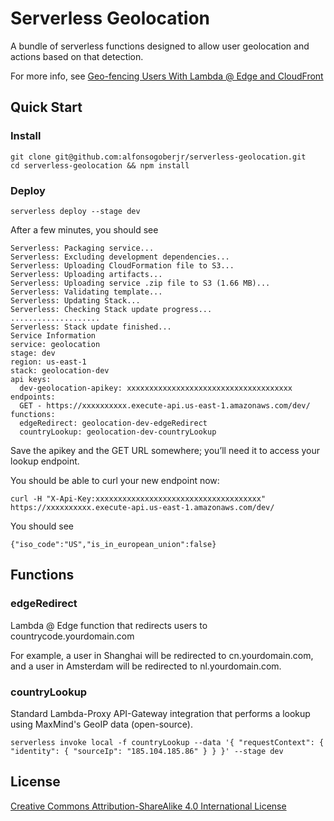 # Serverless Geolocation

A bundle of serverless functions designed to allow user geolocation and actions based on that detection.

For more info, see [Geo-fencing Users With Lambda @ Edge and CloudFront](https://medium.com/@alfonso.gober.jr/geo-fencing-users-with-lambda-edge-and-cloudfront-2eb32b531f51)

## Quick Start

### Install

```
git clone git@github.com:alfonsogoberjr/serverless-geolocation.git
cd serverless-geolocation && npm install
```

### Deploy

```
serverless deploy --stage dev
```

After a few minutes, you should see

```
Serverless: Packaging service...
Serverless: Excluding development dependencies...
Serverless: Uploading CloudFormation file to S3...
Serverless: Uploading artifacts...
Serverless: Uploading service .zip file to S3 (1.66 MB)...
Serverless: Validating template...
Serverless: Updating Stack...
Serverless: Checking Stack update progress...
....................
Serverless: Stack update finished...
Service Information
service: geolocation
stage: dev
region: us-east-1
stack: geolocation-dev
api keys:
  dev-geolocation-apikey: xxxxxxxxxxxxxxxxxxxxxxxxxxxxxxxxxxxxx
endpoints:
  GET - https://xxxxxxxxxx.execute-api.us-east-1.amazonaws.com/dev/
functions:
  edgeRedirect: geolocation-dev-edgeRedirect
  countryLookup: geolocation-dev-countryLookup
```

Save the apikey and the GET URL somewhere; you’ll need it to access your lookup endpoint.

You should be able to curl your new endpoint now:

```
curl -H "X-Api-Key:xxxxxxxxxxxxxxxxxxxxxxxxxxxxxxxxxxxxx" https://xxxxxxxxxx.execute-api.us-east-1.amazonaws.com/dev/
```

You should see

```
{"iso_code":"US","is_in_european_union":false}
```

## Functions

### edgeRedirect

Lambda @ Edge function that redirects users to countrycode.yourdomain.com

For example, a user in Shanghai will be redirected to cn.yourdomain.com, and a user in Amsterdam will be redirected to nl.yourdomain.com.

### countryLookup

Standard Lambda-Proxy API-Gateway integration that performs a lookup using MaxMind's GeoIP data (open-source). 

```
serverless invoke local -f countryLookup --data '{ "requestContext": { "identity": { "sourceIp": "185.104.185.86" } } }' --stage dev
```

## License

[Creative Commons Attribution-ShareAlike 4.0 International License](LICENSE.txt)
